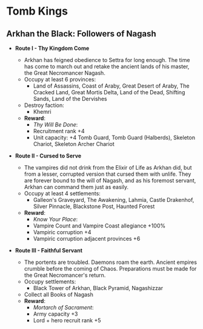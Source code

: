 # Tomb Kings

## Arkhan the Black: Followers of Nagash

* **Route I - Thy Kingdom Come**
  * Arkhan has feigned obedience to Settra for long enough. The time has come to march out and retake the ancient lands of his master, the Great Necromancer Nagash.
  * Occupy at least 6 provinces:
    * Land of Assassins, Coast of Araby, Great Desert of Araby, The Cracked Land, Great Mortis Delta, Land of the Dead, Shifting Sands, Land of the Dervishes
  * Destroy faction:
    * Khemri
  * **Reward**:
    * _Thy Will Be Done_:
     * Recruitment rank +4
     * Unit capacity: +4 Tomb Guard, Tomb Guard (Halberds), Skeleton Chariot, Skeleton Archer Chariot

* **Route II - Cursed to Serve**
  * The vampires did not drink from the Elixir of Life as Arkhan did, but from a lesser, corrupted version that cursed them with unlife. They are forever bound to the will of Nagash, and as his foremost servant, Arkhan can command them just as easily.
  * Occupy at least 4 settlements:
    * Galleon's Graveyard, The Awakening, Lahmia, Castle Drakenhof, Silver Pinnacle, Blackstone Post, Haunted Forest
  * **Reward**:
    * _Know Your Place_: 
     * Vampire Count and Vampire Coast allegiance +100%
     * Vampiric corruption +4
     * Vampiric corruption adjacent provinces +6

* **Route III - Faithful Servant**
  * The portents are troubled. Daemons roam the earth. Ancient empires crumble before the coming of Chaos. Preparations must be made for the Great Necromancer's return.
  * Occupy settlements:
    * Black Tower of Arkhan, Black Pyramid, Nagashizzar
  * Collect all Books of Nagash
  * **Reward**:
    * _Mortarch of Sacrament_:
     * Army capacity +3
     * Lord + hero recruit rank +5
